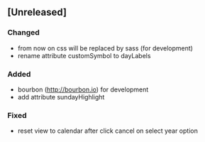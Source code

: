 ## [Unreleased]
### Changed
- from now on css will be replaced by sass (for development)
- rename attribute customSymbol to dayLabels

### Added
- bourbon (http://bourbon.io) for development
- add attribute sundayHighlight

### Fixed
- reset view to calendar after click cancel on select year option